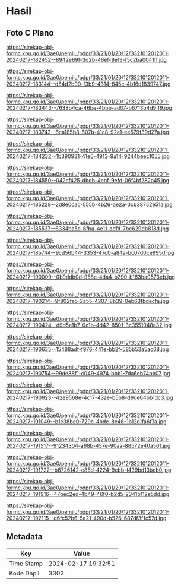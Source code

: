 # Hasil

## Foto C Plano

https://sirekap-obj-formc.kpu.go.id/3ae0/pemilu/pdpr/33/21/01/20/12/3321012012011-20240217-182452--8942e69f-3d2b-46ef-9ef3-f5c2ba0041ff.jpg

https://sirekap-obj-formc.kpu.go.id/3ae0/pemilu/pdpr/33/21/01/20/12/3321012012011-20240217-183144--d84d2b90-f3b9-4314-845c-4b16d1839747.jpg

https://sirekap-obj-formc.kpu.go.id/3ae0/pemilu/pdpr/33/21/01/20/12/3321012012011-20240217-183443--7638b4ca-46be-4bbb-ad07-b6713b4d9ff9.jpg

https://sirekap-obj-formc.kpu.go.id/3ae0/pemilu/pdpr/33/21/01/20/12/3321012012011-20240217-183743--6ca185b8-607b-41c8-92e1-ee579f39d27a.jpg

https://sirekap-obj-formc.kpu.go.id/3ae0/pemilu/pdpr/33/21/01/20/12/3321012012011-20240217-184232--1b390931-41e6-4913-9a14-9244beec1055.jpg

https://sirekap-obj-formc.kpu.go.id/3ae0/pemilu/pdpr/33/21/01/20/12/3321012012011-20240217-184550--042cf425-dbdb-4ebf-9efd-06f4bf282a45.jpg

https://sirekap-obj-formc.kpu.go.id/3ae0/pemilu/pdpr/33/21/01/20/12/3321012012011-20240217-185228--2d8e0cac-555b-4b26-ae2a-0cb38752e51a.jpg

https://sirekap-obj-formc.kpu.go.id/3ae0/pemilu/pdpr/33/21/01/20/12/3321012012011-20240217-185537--6334ba5c-6fba-4e11-adfd-7bc629db818d.jpg

https://sirekap-obj-formc.kpu.go.id/3ae0/pemilu/pdpr/33/21/01/20/12/3321012012011-20240217-185744--9cd56b44-3353-47c0-a84a-bc07d0ce995d.jpg

https://sirekap-obj-formc.kpu.go.id/3ae0/pemilu/pdpr/33/21/01/20/12/3321012012011-20240217-190009--0b9ddb0d-958c-4da4-b290-b163ba0573eb.jpg

https://sirekap-obj-formc.kpu.go.id/3ae0/pemilu/pdpr/33/21/01/20/12/3321012012011-20240217-190214--9f802fa5-2a55-4207-8b39-0eb63fbdecfa.jpg

https://sirekap-obj-formc.kpu.go.id/3ae0/pemilu/pdpr/33/21/01/20/12/3321012012011-20240217-190424--d9d5e1b7-0c1b-4d42-8501-3c3551048a32.jpg

https://sirekap-obj-formc.kpu.go.id/3ae0/pemilu/pdpr/33/21/01/20/12/3321012012011-20240217-190635--15488adf-f976-441e-bb2f-585b53a5ac68.jpg

https://sirekap-obj-formc.kpu.go.id/3ae0/pemilu/pdpr/33/21/01/20/12/3321012012011-20240217-190754--99de38f1-c049-4974-bbb1-7da6eb74bb07.jpg

https://sirekap-obj-formc.kpu.go.id/3ae0/pemilu/pdpr/33/21/01/20/12/3321012012011-20240217-190923--42e9568e-4c17-43ae-b5b8-d9de64bb1dc3.jpg

https://sirekap-obj-formc.kpu.go.id/3ae0/pemilu/pdpr/33/21/01/20/12/3321012012011-20240217-191049--b1e38be0-729c-4bde-8e46-1b12e1fa6f7a.jpg

https://sirekap-obj-formc.kpu.go.id/3ae0/pemilu/pdpr/33/21/01/20/12/3321012012011-20240217-191517--91234304-a68b-457e-90aa-88572e40a561.jpg

https://sirekap-obj-formc.kpu.go.id/3ae0/pemilu/pdpr/33/21/01/20/12/3321012012011-20240217-191722--b8726142-e85d-4224-9ebb-f439bd13bcb0.jpg

https://sirekap-obj-formc.kpu.go.id/3ae0/pemilu/pdpr/33/21/01/20/12/3321012012011-20240217-191916--47bec2ed-4b49-46f0-b2d5-2341bf12e5dd.jpg

https://sirekap-obj-formc.kpu.go.id/3ae0/pemilu/pdpr/33/21/01/20/12/3321012012011-20240217-192115--d6fc52b6-5a21-490d-b526-687df3f1c57d.jpg


## Metadata

| Key        | Value               |
| ---------- | ------------------- |
| Time Stamp | 2024-02-17 19:32:51 |
| Kode Dapil | 3302                |



